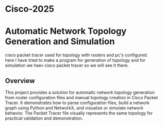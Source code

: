 # Cisco-2025
# Automatic Network Topology Generation and Simulation

cisco packet tracer used for topology with routers and pc's configured. 
here I have tried to make a program for generation of topology and for simulation we haev cisco packet tracer 
so we will see it there.
## Overview
This project provides a solution for automatic network topology generation from router configuration files and manual topology creation in Cisco Packet Tracer. It demonstrates how to parse configuration files, build a network graph using Python and NetworkX, and visualize or simulate network behavior. The Packet Tracer file visually represents the same topology for practical validation and demonstration.
